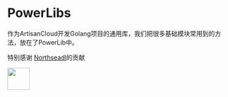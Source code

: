 # PowerLibs

作为ArtisanCloud开发Golang项目的通用库，我们把很多基础模块常用到的方法，放在了PowerLib中。


特别感谢 <a href="https://github.com/northseadl">Northseadl</a>的贡献

<a href="https://github.com/northseadl">
  <img width="50" src="https://avatars.githubusercontent.com/u/99570485?v=4">
</a>
